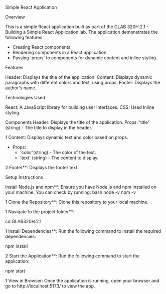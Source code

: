 
Simple React Application

Overview

This is a simple React application built as part of the GLAB 320H.2.1 - Building a Simple React Application lab. The application demonstrates the following features:
- Creating React components.
- Rendering components in a React application.
- Passing 'props' to components for dynamic content and inline styling.

Features

Header: Displays the title of the application.
Content: Displays dynamic paragraphs with different colors and text, using props.
Footer: Displays the author's name.

Technologies Used

React: A JavaScript library for building user interfaces.
CSS: Used Inline styling.

    


 Components
 Header: Displays the title of the application.
 Props: 'title' (string) - The title to display in the header.

1 Content: Displays dynamic text and color based on props.
   - Props: 
     - 'color'(string) - The color of the text.
     - 'text' (string) - The content to display.

2 Footer**: Displays the footer text.

Setup Instructions

Install Node.js and npm**: Ensure you have Node.js and npm installed on your machine. You can check by running:
   bash
   node -v
   npm -v
   

1 Clone the Repository**: Clone this repository to your local machine.
   

   1 Navigate to the project folder**: 
   
   cd GLAB320H.2.1
   

1  Install Dependencies**:
   Run the following command to install the required dependencies:
  
   npm install
  

2  Start the Application**:
   Run the following command to start the application:
 
   npm start
 

1  View in Browser:
   Once the application is running, open your browser and go to http://localhost:5173/ to view the app.

